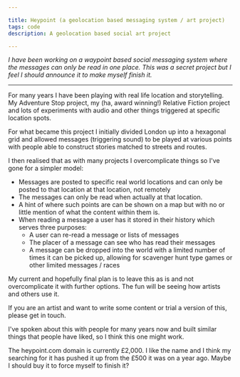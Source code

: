 ```yaml
---

title: Heypoint (a geolocation based messaging system / art project)
tags: code
description: A geolocation based social art project

---
```


_I have been working on a waypoint based social messaging system where the messages can only be read in one place. This was a secret project but I feel I should announce it to make myself finish it._ 

---

For many years I have been playing with real life location and storytelling. My Adventure Stop project, my (ha, award winning!) Relative Fiction project and lots of experiments with audio and other things triggered at specific location spots.

For what became this project I initially divided London up into a hexagonal grid and allowed messages (triggering sound) to be played at various points with people able to construct stories matched to streets and routes.

I then realised that as with many projects I overcomplicate things so I've gone for a simpler model:

- Messages are posted to specific real world locations and can only be posted to that location at that location, not remotely
- The messages can only be read when actually at that location.
- A hint of where such points are can be shown on a map but with no or little mention of what the content within them is.
- When reading a message a user has it stored in their history which serves three purposes:
    - A user can re-read a message or lists of messages
    - The placer of a message can see who has read their messages
    - A message can be dropped into the world with a limited number of times it can be picked up, allowing for scavenger hunt type games or other limited messages / races

My current and hopefully final plan is to leave this as is and not overcomplicate it with further options. The fun will be seeing how artists and others use it.

If you are an artist and want to write some content or trial a version of this, please get in touch.

I've spoken about this with people for many years now and built similar things that people have liked, so I think this one might work.

The heypoint.com domain is currently £2,000. I like the name and I think my searching for it has pushed it up from the £500 it was on a year ago. Maybe I should buy it to force myself to finish it?
